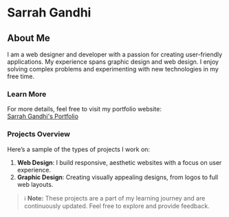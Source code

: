 # Sarrah Gandhi


## About Me

I am a web designer and developer with a passion for creating user-friendly applications. My experience spans graphic design and web design. I enjoy solving complex problems and experimenting with new technologies in my free time.

### Learn More

For more details, feel free to visit my portfolio website:  
[Sarrah Gandhi's Portfolio](http://www.sarrahgandhi.com)

### Projects Overview


Here’s a sample of the types of projects I work on:

1. **Web Design**: I build responsive, aesthetic websites with a focus on user experience.
2. **Graphic Design**: Creating visually appealing designs, from logos to full web layouts.

> ℹ️ **Note:** These projects are a part of my learning journey and are continuously updated. Feel free to explore and provide feedback.
